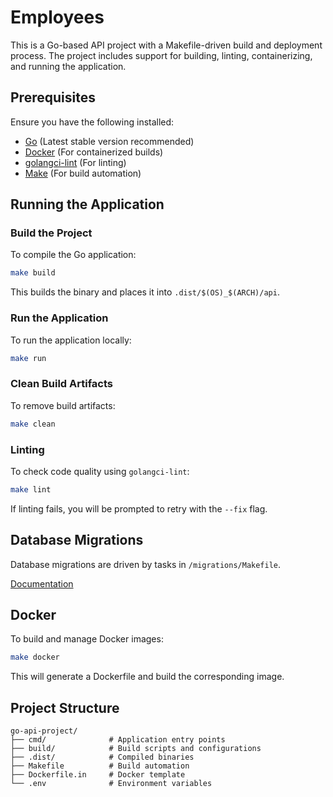 # Employees

This is a Go-based API project with a Makefile-driven build and deployment process. The project includes support for
building, linting, containerizing, and running the application.

## Prerequisites

Ensure you have the following installed:

- [Go](https://go.dev/) (Latest stable version recommended)
- [Docker](https://www.docker.com/) (For containerized builds)
- [golangci-lint](https://golangci-lint.run/) (For linting)
- [Make](https://www.gnu.org/software/make/) (For build automation)

## Running the Application

### Build the Project

To compile the Go application:

```sh
make build
```

This builds the binary and places it into `.dist/$(OS)_$(ARCH)/api`.

### Run the Application

To run the application locally:

```sh
make run
```

### Clean Build Artifacts

To remove build artifacts:

```sh
make clean
```

### Linting

To check code quality using `golangci-lint`:

```sh
make lint
```

If linting fails, you will be prompted to retry with the `--fix` flag.

## Database Migrations

Database migrations are driven by tasks in `/migrations/Makefile`.

[Documentation](./migrations/README.md)

## Docker

To build and manage Docker images:

```sh
make docker
```

This will generate a Dockerfile and build the corresponding image.

## Project Structure

```
go-api-project/
├── cmd/              # Application entry points
├── build/            # Build scripts and configurations
├── .dist/            # Compiled binaries
├── Makefile          # Build automation
├── Dockerfile.in     # Docker template
└── .env              # Environment variables
```
